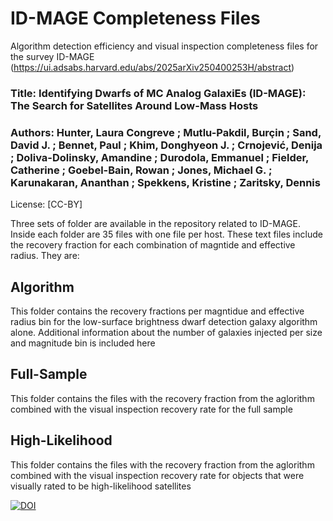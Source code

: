 # ID-MAGE Completeness Files
Algorithm detection efficiency and visual inspection completeness files for the survey ID-MAGE (https://ui.adsabs.harvard.edu/abs/2025arXiv250400253H/abstract)

### Title:  Identifying Dwarfs of MC Analog GalaxiEs (ID-MAGE): The Search for Satellites Around Low-Mass Hosts 
### Authors:  Hunter, Laura Congreve ; Mutlu-Pakdil, Burçin ; Sand, David J. ; Bennet, Paul ; Khim, Donghyeon J. ; Crnojević, Denija ; Doliva-Dolinsky, Amandine ; Durodola, Emmanuel ; Fielder, Catherine ; Goebel-Bain, Rowan ; Jones, Michael G. ; Karunakaran, Ananthan ; Spekkens, Kristine ; Zaritsky, Dennis 

License: [CC-BY]

Three sets of folder are available in the repository related to ID-MAGE.  Inside each folder are 35 files with one file per host.  These text files include the recovery fraction for each combination of magntide and effective radius.  They are: 
  ## Algorithm
This folder contains the recovery fractions per magntidue and effective radius bin for the low-surface brightness dwarf detection galaxy algorithm alone.
Additional information about the number of galaxies injected per size and magnitude bin is included here

  ## Full-Sample
This folder contains the files with the recovery fraction from the aglorithm combined with the visual inspection recovery rate for the full sample

  ## High-Likelihood
This folder contains the files with the recovery fraction from the aglorithm combined with the visual inspection recovery rate for objects that were visually rated to be high-likelihood satellites

[![DOI](https://zenodo.org/badge/947460789.svg)](https://doi.org/10.5281/zenodo.15498887)
